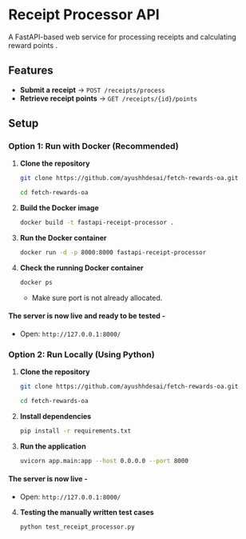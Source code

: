 # Receipt Processor API

A FastAPI-based web service for processing receipts and calculating reward points .

## Features
- **Submit a receipt** → `POST /receipts/process`
- **Retrieve receipt points** → `GET /receipts/{id}/points`

## Setup

### Option 1: Run with Docker (Recommended)
1. **Clone the repository**  
    ```bash
    git clone https://github.com/ayushhdesai/fetch-rewards-oa.git
    ```

    ```bash
    cd fetch-rewards-oa
    ```

2. **Build the Docker image**  
    ```bash
    docker build -t fastapi-receipt-processor .
    ```

3. **Run the Docker container**  
    ```bash
    docker run -d -p 8000:8000 fastapi-receipt-processor
    ```

4. **Check the running Docker container**  
    ```bash
    docker ps
    ```
    - Make sure port is not already allocated.

#### The server is now live and ready to be tested - 
- Open: `http://127.0.0.1:8000/`

### Option 2: Run Locally (Using Python)
1. **Clone the repository**  
    ```bash
    git clone https://github.com/ayushhdesai/fetch-rewards-oa.git
    ```

    ```bash
    cd fetch-rewards-oa
    ```

2. **Install dependencies**  
    ```bash
    pip install -r requirements.txt
    ```

3. **Run the application**  
    ```bash
    uvicorn app.main:app --host 0.0.0.0 --port 8000
    ```

#### The server is now live - 
- Open: `http://127.0.0.1:8000/`

4. **Testing the manually written test cases**  
    ```bash
    python test_receipt_processor.py
    ```